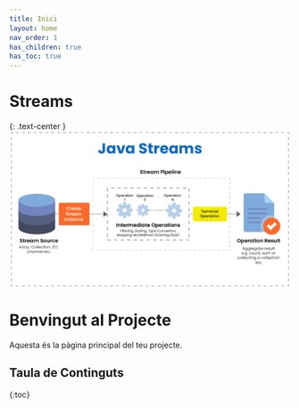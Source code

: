 ```yaml
---
title: Inici
layout: home
nav_order: 1
has_children: true
has_toc: true
---
```



# Streams
{: .text-center }
![alt text](./assets/imatges/javaStreams.png)


# Benvingut al Projecte

Aquesta és la pàgina principal del teu projecte.

## Taula de Continguts
{:toc}
